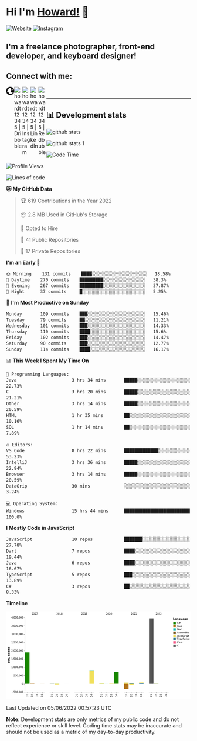 # Hi I'm [Howard!][website] 👋

[![Website](https://img.shields.io/website?label=howardt12345.com&style=for-the-badge&url=https%3A%2F%2Fhowardt12345.com)](https://howardt12345.com)
[![Instagram](https://img.shields.io/badge/instagram-%23E4405F.svg?&style=for-the-badge&logo=instagram&logoColor=white)](https://instagram.com/howardt12345)

I'm a freelance photographer, front-end developer, and keyboard designer!
---

## Connect with me:

[<img align="left" alt="howardt12345.com" width="22px" src="https://raw.githubusercontent.com/iconic/open-iconic/master/svg/globe.svg" />][website]
[<img align="left" alt="howardt12345 | Dribbble" width="22px" src="https://cdn.jsdelivr.net/npm/simple-icons@v3/icons/dribbble.svg" />][dribbble]
[<img align="left" alt="howardt12345 | Instagram" width="22px" src="https://cdn.jsdelivr.net/npm/simple-icons@v3/icons/instagram.svg" />][instagram]
[<img align="left" alt="howardt12345 | LinkedIn" width="22px" src="https://cdn.jsdelivr.net/npm/simple-icons@v3/icons/linkedin.svg" />][linkedin]
[<img align="left" alt="howardt12345 | Redbubble" width="22px" src="https://cdn.jsdelivr.net/npm/simple-icons@v3/icons/redbubble.svg" />][redbubble]

<br />

---

## 📊 Development stats

![github stats](https://github-readme-stats.vercel.app/api?username=howardt12345&show_icons=true&hide_border=true&theme=dark&hide=contribs,issues)

![github stats 1](https://github-readme-stats.vercel.app/api/top-langs?username=howardt12345&langs_count=8&show_icons=true&hide_border=true&theme=dark&layout=compact)

<!--START_SECTION:waka-->
![Code Time](http://img.shields.io/badge/Code%20Time-0%20secs-blue)

![Profile Views](http://img.shields.io/badge/Profile%20Views-2-blue)

![Lines of code](https://img.shields.io/badge/From%20Hello%20World%20I%27ve%20Written-7%20Million%20lines%20of%20code-blue)

**🐱 My GitHub Data** 

> 🏆 619 Contributions in the Year 2022
 > 
> 📦 2.8 MB Used in GitHub's Storage 
 > 
> 💼 Opted to Hire
 > 
> 📜 41 Public Repositories 
 > 
> 🔑 17 Private Repositories  
 > 
**I'm an Early 🐤** 

```text
🌞 Morning    131 commits    ████░░░░░░░░░░░░░░░░░░░░░   18.58% 
🌆 Daytime    270 commits    █████████░░░░░░░░░░░░░░░░   38.3% 
🌃 Evening    267 commits    █████████░░░░░░░░░░░░░░░░   37.87% 
🌙 Night      37 commits     █░░░░░░░░░░░░░░░░░░░░░░░░   5.25%

```
📅 **I'm Most Productive on Sunday** 

```text
Monday       109 commits    ███░░░░░░░░░░░░░░░░░░░░░░   15.46% 
Tuesday      79 commits     ██░░░░░░░░░░░░░░░░░░░░░░░   11.21% 
Wednesday    101 commits    ███░░░░░░░░░░░░░░░░░░░░░░   14.33% 
Thursday     110 commits    ████░░░░░░░░░░░░░░░░░░░░░   15.6% 
Friday       102 commits    ███░░░░░░░░░░░░░░░░░░░░░░   14.47% 
Saturday     90 commits     ███░░░░░░░░░░░░░░░░░░░░░░   12.77% 
Sunday       114 commits    ████░░░░░░░░░░░░░░░░░░░░░   16.17%

```


📊 **This Week I Spent My Time On** 

```text
💬 Programming Languages: 
Java                     3 hrs 34 mins       █████░░░░░░░░░░░░░░░░░░░░   22.73% 
C                        3 hrs 20 mins       █████░░░░░░░░░░░░░░░░░░░░   21.21% 
Other                    3 hrs 14 mins       █████░░░░░░░░░░░░░░░░░░░░   20.59% 
HTML                     1 hr 35 mins        ██░░░░░░░░░░░░░░░░░░░░░░░   10.16% 
SQL                      1 hr 14 mins        ██░░░░░░░░░░░░░░░░░░░░░░░   7.89%

🔥 Editors: 
VS Code                  8 hrs 22 mins       █████████████░░░░░░░░░░░░   53.23% 
IntelliJ                 3 hrs 36 mins       █████░░░░░░░░░░░░░░░░░░░░   22.94% 
Browser                  3 hrs 14 mins       █████░░░░░░░░░░░░░░░░░░░░   20.59% 
DataGrip                 30 mins             ░░░░░░░░░░░░░░░░░░░░░░░░░   3.24%

💻 Operating System: 
Windows                  15 hrs 44 mins      █████████████████████████   100.0%

```

**I Mostly Code in JavaScript** 

```text
JavaScript               10 repos            ███████░░░░░░░░░░░░░░░░░░   27.78% 
Dart                     7 repos             ████░░░░░░░░░░░░░░░░░░░░░   19.44% 
Java                     6 repos             ████░░░░░░░░░░░░░░░░░░░░░   16.67% 
TypeScript               5 repos             ███░░░░░░░░░░░░░░░░░░░░░░   13.89% 
C#                       3 repos             ██░░░░░░░░░░░░░░░░░░░░░░░   8.33%

```


**Timeline**

![Chart not found](https://raw.githubusercontent.com/howardt12345/howardt12345/master/charts/bar_graph.png) 


 Last Updated on 05/06/2022 00:57:23 UTC
<!--END_SECTION:waka-->

**Note**: Development stats are only metrics of my public code and do not reflect experience or skill level. Coding time stats may be inaccurate and should not be used as a metric of my day-to-day productivity.

[website]: https://howardt12345.com
[dribbble]: https://dribbble.com/howardt12345
[instagram]: https://instagram.com/howardt12345
[linkedin]: https://linkedin.com/in/howardt12345
[redbubble]: https://www.redbubble.com/people/howardt12345/
